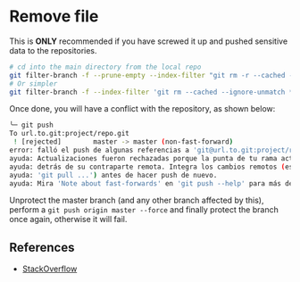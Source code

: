 # Remove file

This is **ONLY** recommended if you have screwed it up and pushed sensitive data to the repositories.

```sh
# cd into the main directory from the local repo
git filter-branch -f --prune-empty --index-filter "git rm -r --cached --ignore-unmatch ./path/to/file2remove.tar.gz" HEAD
# Or simpler
git filter-branch -f --index-filter 'git rm --cached --ignore-unmatch *file2remove.tar.gz'
```

Once done, you will have a conflict with the repository, as shown below:

```sh
╰─ git push
To url.to.git:project/repo.git
 ! [rejected]        master -> master (non-fast-forward)
error: falló el push de algunas referencias a 'git@url.to.git:project/repo.git'
ayuda: Actualizaciones fueron rechazadas porque la punta de tu rama actual está
ayuda: detrás de su contraparte remota. Integra los cambios remotos (es decir
ayuda: 'git pull ...') antes de hacer push de nuevo.
ayuda: Mira 'Note about fast-forwards' en 'git push --help' para más detalles.
```

Unprotect the master branch (and any other branch affected by this), perform a `git push origin master --force` and finally protect the branch once again, otherwise it will fail.

## References

- [StackOverflow](https://stackoverflow.com/a/28772827)